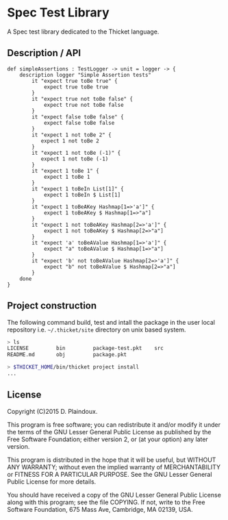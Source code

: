 # Spec Test Library

A Spec test library dedicated to the Thicket language.

## Description / API

```
def simpleAssertions : TestLogger -> unit = logger -> {
    description logger "Simple Assertion tests"
        it "expect true toBe true" {
            expect true toBe true
        }
        it "expect true not toBe false" {
            expect true not toBe false
        }
        it "expect false toBe false" {
            expect false toBe false
        }
        it "expect 1 not toBe 2" {
           expect 1 not toBe 2
        }
        it "expect 1 not toBe (-1)" {
           expect 1 not toBe (-1)
        }
        it "expect 1 toBe 1" {
            expect 1 toBe 1
        }
        it "expect 1 toBeIn List[1]" {
            expect 1 toBeIn $ List[1]
        }
        it "expect 1 toBeAKey Hashmap[1=>'a']" {
            expect 1 toBeAKey $ Hashmap[1=>"a"]
        }
        it "expect 1 not toBeAKey Hashmap[2=>'a']" {
            expect 1 not toBeAKey $ Hashmap[2=>"a"]
        }
        it "expect 'a' toBeAValue Hashmap[1=>'a']" {
            expect "a" toBeAValue $ Hashmap[1=>"a"]
        }
        it "expect 'b' not toBeAValue Hashmap[2=>'a']" {
            expect "b" not toBeAValue $ Hashmap[2=>"a"]
        }  
    done 
}
```

## Project construction

The following command  build, test and intall the package in the
user local repository i.e. `~/.thicket/site` directory on unix
based system.

```sh 
> ls
LICENSE         bin         package-test.pkt    src
README.md       obj         package.pkt

> $THICKET_HOME/bin/thicket project install
...
```

## License

Copyright (C)2015 D. Plaindoux.

This program is  free software; you can redistribute  it and/or modify
it  under the  terms  of  the GNU  Lesser  General  Public License  as
published by  the Free Software  Foundation; either version 2,  or (at
your option) any later version.

This program  is distributed in the  hope that it will  be useful, but
WITHOUT   ANY  WARRANTY;   without  even   the  implied   warranty  of
MERCHANTABILITY  or FITNESS  FOR  A PARTICULAR  PURPOSE.  See the  GNU
Lesser General Public License for more details.

You  should have  received a  copy of  the GNU  Lesser General  Public
License along with  this program; see the file COPYING.  If not, write
to the  Free Software Foundation,  675 Mass Ave, Cambridge,  MA 02139,
USA.

